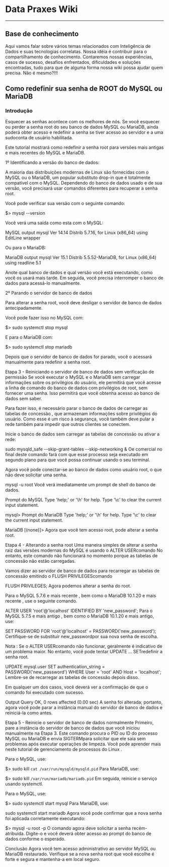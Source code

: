 # Data Praxes Wiki
------------------
## Base de conhecimento

  Aqui vamos falar sobre vários temas relacionados com Inteligência de Dados e suas tecnologias correlatas.
Nossa idéia é contribuir para o compartilhamento de conhecimento. 
Contaremos nossas experiências, casos de sucesso, desafios enfrentados, dificuldades e soluções encontradas, tudo para que de alguma forma nossa wiki possa ajudar quem precisa. Não é mesmo?!!!

## Como redefinir sua senha de ROOT do MySQL ou MariaDB

### Introdução

Esquecer as senhas acontece com os melhores de nós. Se você esquecer ou perder a senha root do seu banco de dados MySQL ou MariaDB, ainda poderá obter acesso e redefinir a senha se tiver acesso ao servidor e a uma sudoconta de usuário habilitada.

Este tutorial mostrará como redefinir a senha root para versões mais antigas e mais recentes do MySQL e MariaDB.
  
1º Identificando a versão do banco de dados:
  
A maioria das distribuições modernas de Linux são fornecidas com o MySQL ou o MariaDB, um popular substituto drop-in que é totalmente compatível com o MySQL. Dependendo do banco de dados usado e de sua versão, você precisará usar comandos diferentes para recuperar a senha root.

Você pode verificar sua versão com o seguinte comando:
  
$> mysql --version

Você verá uma saída como esta com o MySQL:

MySQL output
mysql  Ver 14.14 Distrib 5.7.16, for Linux (x86_64) using  EditLine wrapper

Ou para o MariaDB:

MariaDB output
mysql  Ver 15.1 Distrib 5.5.52-MariaDB, for Linux (x86_64) using readline 5.1

Anote qual banco de dados e qual versão você está executando, como você os usará mais tarde. Em seguida, você precisa interromper o banco de dados para acessá-lo manualmente.

2º Parando o servidor de banco de dados

Para alterar a senha root, você deve desligar o servidor de banco de dados antecipadamente.

Você pode fazer isso no MySQL com:

$> sudo systemctl stop mysql

E para o MariaDB com:

$> sudo systemctl stop mariadb

Depois que o servidor de banco de dados for parado, você o acessará manualmente para redefinir a senha root.

Etapa 3 - Reiniciando o servidor de banco de dados sem verificação de permissão
Se você executar o MySQL e o MariaDB sem carregar informações sobre os privilégios do usuário, ele permitirá que você acesse a linha de comando do banco de dados com privilégios de root, sem fornecer uma senha. Isso permitirá que você obtenha acesso ao banco de dados sem saber.

Para fazer isso, é necessário parar o banco de dados de carregar as tabelas de concessão , que armazenam informações sobre privilégios do usuário. Como esse é um risco à segurança, você também deve pular a rede também para impedir que outros clientes se conectem.

Inicie o banco de dados sem carregar as tabelas de concessão ou ativar a rede:

sudo mysqld_safe --skip-grant-tables --skip-networking &
Oe comercial no final deste comando fará com que esse processo seja executado em segundo plano para que você possa continuar usando o seu terminal.

Agora você pode conectar-se ao banco de dados como usuário root, o que não deve solicitar uma senha.

mysql -u root
Você verá imediatamente um prompt de shell do banco de dados.

Prompt do MySQL
Type 'help;' or '\h' for help. Type '\c' to clear the current input statement.

mysql>
Prompt do MariaDB
Type 'help;' or '\h' for help. Type '\c' to clear the current input statement.

MariaDB [(none)]>
Agora que você tem acesso root, pode alterar a senha root.

Etapa 4 - Alterando a senha root
Uma maneira simples de alterar a senha raiz das versões modernas do MySQL é usando o ALTER USERcomando No entanto, este comando não funcionará no momento porque as tabelas de concessão não estão carregadas.

Vamos dizer ao servidor de banco de dados para recarregar as tabelas de concessão emitindo o FLUSH PRIVILEGEScomando

FLUSH PRIVILEGES;
Agora podemos alterar a senha do root.

Para o MySQL 5.7.6 e mais recente , bem como o MariaDB 10.1.20 e mais recente , use o seguinte comando.

ALTER USER 'root'@'localhost' IDENTIFIED BY 'new_password';
Para o MySQL 5.7.5 e mais antigo , bem como o MariaDB 10.1.20 e mais antigo, use:

SET PASSWORD FOR 'root'@'localhost' = PASSWORD('new_password');
Certifique-se de substituir new_passwordpor sua nova senha de escolha.

Nota : Se o ALTER USERcomando não funcionar, geralmente é indicativo de um problema maior. No entanto, você pode tentar UPDATE ... SETredefinir a senha root.

UPDATE mysql.user SET authentication_string = PASSWORD('new_password') WHERE User = 'root' AND Host = 'localhost';
Lembre-se de recarregar as tabelas de concessão depois disso.

Em qualquer um dos casos, você deverá ver a confirmação de que o comando foi executado com sucesso.

Output
Query OK, 0 rows affected (0.00 sec)
A senha foi alterada; portanto, agora você pode parar a instância manual do servidor de banco de dados e reiniciá-la como antes.

Etapa 5 - Reinicie o servidor de banco de dados normalmente
Primeiro, pare a instância do servidor de banco de dados que você iniciou manualmente na Etapa 3. Este comando procura o PID ou ID do processo MySQL ou MariaDB e envia SIGTERMpara solicitar que ele saia sem problemas após executar operações de limpeza. Você pode aprender mais neste tutorial de gerenciamento de processos do Linux .

Para o MySQL, use:

$> sudo kill `cat /var/run/mysqld/mysqld.pid`
Para MariaDB, use:

$> sudo kill `/var/run/mariadb/mariadb.pid`
Em seguida, reinicie o serviço usando systemctl.

Para o MySQL, use:

$> sudo systemctl start mysql
Para MariaDB, use:

sudo systemctl start mariadb
Agora você pode confirmar que a nova senha foi aplicada corretamente executando:

$> mysql -u root -p
O comando agora deve solicitar a senha recém-atribuída. Digite-o e você deverá obter acesso ao prompt do banco de dados conforme o esperado.

Conclusão
Agora você tem acesso administrativo ao servidor MySQL ou MariaDB restaurado. Verifique se a nova senha root que você escolhe é forte e segura e mantenha-a em local seguro.
  



